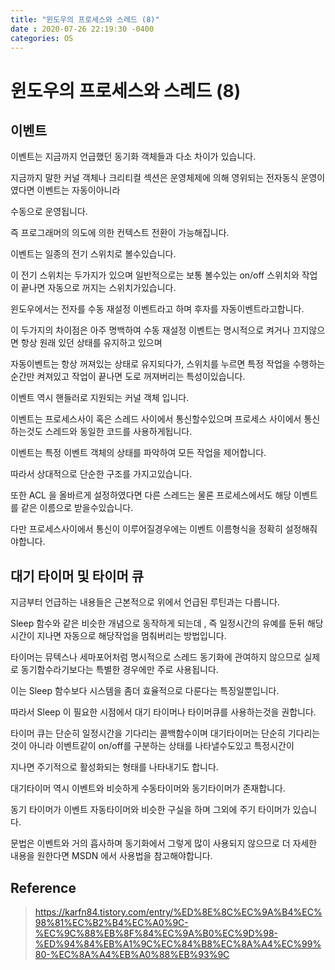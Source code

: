 ```yaml
---
title: "윈도우의 프로세스와 스레드 (8)"
date : 2020-07-26 22:19:30 -0400
categories: OS
---
```


# 윈도우의 프로세스와 스레드 (8)

## 이벤트

이벤트는 지금까지 언급했던 동기화 객체들과 다소 차이가 있습니다.

지금까지 말한 커널 객체나 크리티컬 섹션은 운영체제에 의해 영위되는 전자동식 운영이였다면 이벤트는 자동이아니라 

수동으로 운영됩니다.

즉 프로그래머의 의도에 의한 컨텍스트 전환이 가능해집니다.

이벤트는 일종의 전기 스위치로 볼수있습니다.

이 전기 스위치는 두가지가 있으며 일반적으로는 보통 볼수있는 on/off 스위치와 작업이 끝나면 자동으로 꺼지는 스위치가있습니다.

윈도우에서는 전자를 수동 재설정 이벤트라고 하며 후자를 자동이벤트라고합니다.

이 두가지의 차이점은 아주 명백하여 수동 재설정 이벤트는 명시적으로 켜거나 끄지않으면 항상 원래 있던 상태를 유지하고 있으며

자동이벤트는 항상 꺼져있는 상태로 유지되다가, 스위치를 누르면 특정 작업을 수행하는 순간만 켜져있고 작업이 끝나면 도로 꺼져버리는 특성이있습니다.

이벤트 역시 핸들러로 지원되는 커널 객체 입니다.

이벤트는 프로세스사이 혹은 스레드 사이에서 통신할수있으며 프로세스 사이에서 통신하는것도 스레드와 동일한 코드를 사용하게됩니다.

이벤트는 특정 이벤트 객체의 상태를 파악하여 모든 작업을 제어합니다.

따라서 상대적으로 단순한 구조를 가지고있습니다.

또한 ACL 을 올바르게 설정하였다면 다른 스레드는 물론 프로세스에서도 해당 이벤트를 같은 이름으로 받을수있습니다.

다만 프로세스사이에서 통신이 이루어질경우에는 이벤트 이름형식을 정확히 설정해줘야합니다.

## 대기 타이머 및 타이머 큐

지금부터 언급하는 내용들은 근본적으로 위에서 언급된 루틴과는 다릅니다.

Sleep 함수와 같은 비슷한 개념으로 동작하게 되는데 , 즉 일정시간의 유예를 둔뒤 해당시간이 지나면 자동으로 해당작업을 멈춰버리는 방법입니다.

타이머는 뮤텍스나 세마포어처럼 명시적으로 스레드 동기화에 관여하지 않으므로 실제로 동기함수라기보다는 특별한 경우에만 주로 사용됩니다.

이는 Sleep 함수보다 시스템을 좀더 효율적으로 다룬다는 특징일뿐입니다.

따라서 Sleep 이 필요한 시점에서 대기 타이머나 타이머큐를 사용하는것을 권합니다.

타이머 큐는 단순히 일정시간을 기다리는 콜백함수이며 대기타이머는 단순히 기다리는것이 아니라 이벤트같이 on/off를 구분하는 상태를 나타낼수도있고 특정시간이

지나면 주기적으로 활성화되는 형태를 나타내기도 합니다.

대기타이머 역시 이벤트와 비슷하게 수동타이머와 동기타이머가 존재합니다.

동기 타이머가 이벤트 자동타이머와 비슷한 구실을 하며 그외에 주기 타이머가 있습니다.

문법은 이벤트와 거의 흡사하며 동기화에서 그렇게 많이 사용되지 않으므로 더 자세한 내용을 원한다면 MSDN 에서 사용법을 참고해야합니다.



## Reference

> https://karfn84.tistory.com/entry/%ED%8E%8C%EC%9A%B4%EC%98%81%EC%B2%B4%EC%A0%9C-%EC%9C%88%EB%8F%84%EC%9A%B0%EC%9D%98-%ED%94%84%EB%A1%9C%EC%84%B8%EC%8A%A4%EC%99%80-%EC%8A%A4%EB%A0%88%EB%93%9C



